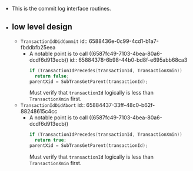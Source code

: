 - This is the commit log interface routines.
- ## low level design
  - `TransactionIdDidCommit`
    id:: 6588436e-0c99-4cd1-b1a7-fbddbfb25eea
    - A notable point is to call ((6587fc49-7103-4bea-80a6-dcdf6d913ecb))
      id:: 65884378-6b98-44b0-bd8f-e695abb68ca3
      ```C
      if (TransactionIdPrecedes(transactionId, TransactionXmin))
      	return false;
      parentXid = SubTransGetParent(transactionId);
      ```
      Must verify that `transactionId` logically is less than `TransactionXmin` first.
  - `TransactionIdDidAbort`
    id:: 65884437-33ff-48c0-b62f-88248615c4cc
    - A notable point is to call ((6587fc49-7103-4bea-80a6-dcdf6d913ecb))
      ```C
      if (TransactionIdPrecedes(transactionId, TransactionXmin))
      	return true;
      parentXid = SubTransGetParent(transactionId);
      ```
      Must verify that `transactionId` logically is less than `TransactionXmin` first.